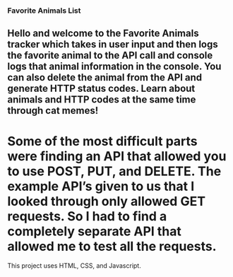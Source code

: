 ### Favorite Animals List

## Hello and welcome to the Favorite Animals tracker which takes in user input and then logs the favorite animal to the API call and console logs that animal information in the console. You can also delete the animal from the API and generate HTTP status codes. Learn about animals and HTTP codes at the same time through cat memes!

# Some of the most difficult parts were finding an API that allowed you to use POST, PUT, and DELETE. The example API’s given to us that I looked through only allowed GET requests. So I had to find a completely separate API that allowed me to test all the requests. 

This project uses HTML, CSS, and Javascript.  
